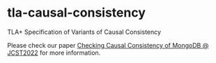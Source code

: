 # tla-causal-consistency
TLA+ Specification of Variants of Causal Consistency

Please check our paper [Checking Causal Consistency of MongoDB @ JCST2022](https://hengxin.github.io/papers/2022-JCST-MongoDB-CCC.pdf) for more information.
